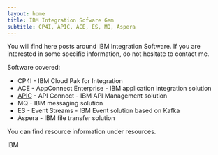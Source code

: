 ```yaml
---
layout: home
title: IBM Integration Sofware Gem
subtitle: CP4I, APIC, ACE, ES, MQ, Aspera 
---
```

<link rel="shortcut icon" type="image/x-icon" href="/assets/img/cp4i.ico">

You will find here posts around IBM Integration Software.
If you are interested in some specific information, do not hesitate to contact me.

Software covered:
- CP4I - IBM Cloud Pak for Integration
- ACE - AppConnect Enterprise - IBM application integration solution
- [APIC](https://developer.ibm.com/apiconnect/) - API Connect - IBM API Management solution
- MQ - IBM messaging solution
- ES - Event Streams - IBM Event solution based on Kafka
- Aspera - IBM file transfer solution

You can find resource information under resources.

IBM